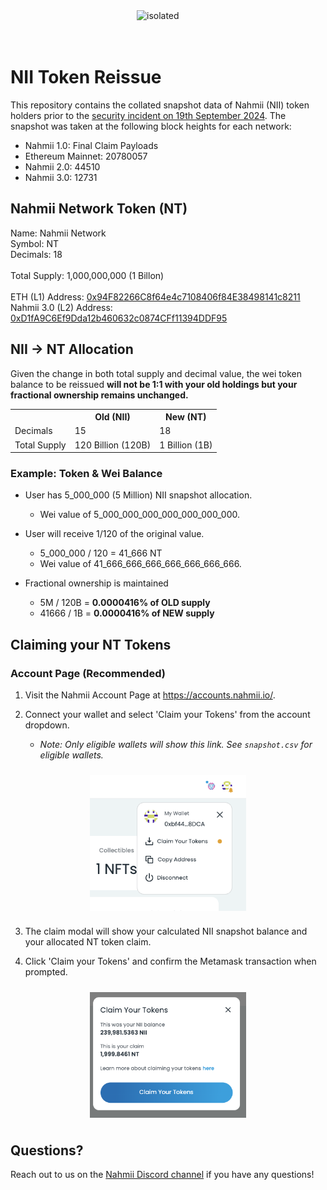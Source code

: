 <img src="https://nahmii.io/logos/nahmii-icon-100px.png" alt="isolated" style="display: block; margin: 0 auto;" width="100"/>

<br>
<br>

# NII Token Reissue

This repository contains the collated snapshot data of Nahmii (NII) token holders
prior to the [security incident on 19th September 2024](https://blog.nahmii.io/security-incident-update-nii-token-reissue-and-niifi-token-swap-9e54b08bfe48).
The snapshot was taken at the following block heights for each network:

- Nahmii 1.0: Final Claim Payloads
- Ethereum Mainnet: 20780057
- Nahmii 2.0: 44510
- Nahmii 3.0: 12731


## Nahmii Network Token (NT)

Name: Nahmii Network <br>
Symbol: NT <br>
Decimals: 18 <br>
<br>
Total Supply: 1,000,000,000 (1 Billon)<br>
<br>
ETH (L1) Address: [0x94F82266C8f64e4c7108406f84E38498141c8211](https://etherscan.io/token/0x94F82266C8f64e4c7108406f84E38498141c8211)<br>
Nahmii 3.0 (L2) Address: [0xD1fA9C6Ef9Dda12b460632c0874CFf11394DDF95](https://explorer.nahmii.io/address/0xD1fA9C6Ef9Dda12b460632c0874CFf11394DDF95)<br>

## NII &#8594; NT Allocation

Given the change in both total supply and decimal value, the wei token balance to be reissued
**will not be 1:1 with your old holdings but your fractional ownership remains unchanged.**

<div align="center">
<table>
  <tr>
    <th></th>
    <th>Old (NII)</th>
    <th>New (NT)</th>
  </tr>
  <tr>
    <td>Decimals</td>
    <td>15</td>
    <td>18</td>
  </tr>
  <tr>
    <td>Total Supply</td>
    <td>120 Billion (120B)</td>
    <td>1 Billion (1B)</td>
  </tr>
</table>
</div>


### Example: Token & Wei Balance

- User has 5_000_000 (5 Million) NII snapshot allocation.
    - Wei value of 5_000_000_000_000_000_000_000.

- User will receive 1/120 of the original value.
    - 5_000_000 / 120 = 41_666 NT
    - Wei value of 41_666_666_666_666_666_666_666.

- Fractional ownership is maintained
    - 5M / 120B = **0.0000416% of OLD supply**
    - 41666 / 1B = **0.0000416% of NEW supply**


## Claiming your NT Tokens

### Account Page (Recommended)

1. Visit the Nahmii Account Page at https://accounts.nahmii.io/.

2. Connect your wallet and select 'Claim your Tokens' from the account dropdown.
    - _Note: Only eligible wallets will show this link. See `snapshot.csv` for eligible wallets._

  <img src="./images/claim.png" alt="isolated" style="display: block; margin: 0 auto; padding: 10px 0px 10px 0px;" width="250"/>

3. The claim modal will show your calculated NII snapshot balance and your allocated NT token claim.

4. Click 'Claim your Tokens' and confirm the Metamask transaction when prompted.

<img src="./images/allocation.png" alt="isolated" style="display: block; margin: 0 auto; padding: 10px 0px 10px 0px;"  width="250"/>

## Questions?

Reach out to us on the [Nahmii Discord channel](https://discord.com/invite/GKTsUTH) if you have any questions!
